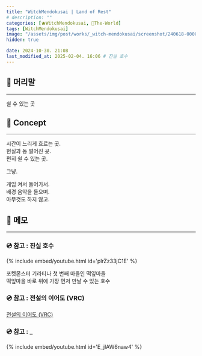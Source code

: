 ```yaml
---
title: "WitchMendokusai | Land of Rest"
# description: ""
categories: [🫐WitchMendokusai, 🥥The-World]
tags: [WitchMendokusai]
image: "/assets/img/post/works/_witch-mendokusai/screenshot/240618-000000.png"
hidden: true

date: 2024-10-30. 21:08
last_modified_at: 2025-02-04. 16:06 # 진실 호수
---
```


## 📀 머리말

---

쉴 수 있는 곳  

## 📀 Concept

---

시간이 느리게 흐르는 곳.  
현실과 동 떨어진 곳.  
편히 쉴 수 있는 곳.  

그냥.  

게임 켜서 들어가서.  
배경 음악을 들으며.  
아무것도 하지 않고.  

## 📀 메모

---

### 💿 참고 : 진실 호수

{% include embed/youtube.html id='plrZz33jC1E' %}

포켓몬스터 기라티나 첫 번째 마을인 떡잎마을  
떡잎마을 바로 위에 가장 먼저 만날 수 있는 호수  

### 💿 참고 : 전설의 이어도 (VRC)

[전설의 이어도 (VRC)](https://vrchat.com/home/world/wrld_3dbe2267-9eee-421d-af9e-0ce8a98313c5/info)  

### 💿 참고 : _

{% include embed/youtube.html id='E_jlAW6naw4' %}
